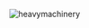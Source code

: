 ![heavymachinery](https://user-images.githubusercontent.com/67774922/169932037-b5e38158-854d-492e-a738-d121c844467f.png)
